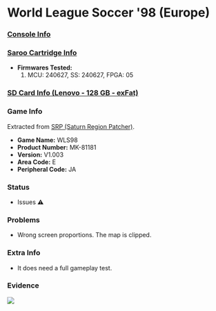 # World League Soccer '98 (Europe)

### [Console Info](../../../../../Info/Consoles/VA13/README.md)

### [Saroo Cartridge Info](../../../../../Info/Cartridges/RetroGameParadiseStore/1.32F/README.md)

- <b>Firmwares Tested:</b>
  1. MCU: 240627, SS: 240627, FPGA: 05

### [SD Card Info (Lenovo - 128 GB - exFat)](../../../../../Info/SdCards/Lenovo/128GB/exfat/README.md)

### Game Info

Extracted from [SRP (Saturn Region Patcher)](https://segaxtreme.net/resources/saturn-region-patcher.81/download).

- <b>Game Name:</b> WLS98
- <b>Product Number:</b> MK-81181
- <b>Version:</b> V1.003
- <b>Area Code:</b> E
- <b>Peripheral Code:</b> JA

### Status

- Issues :warning:

### Problems

- Wrong screen proportions. The map is clipped.

### Extra Info

- It does need a full gameplay test.

### Evidence

[![](https://img.youtube.com/vi/XmeVtN3toPY/0.jpg)](https://www.youtube.com/watch?v=XmeVtN3toPY)
